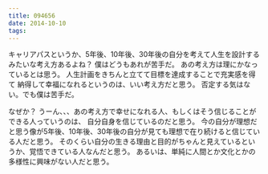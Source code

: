 ```yaml
---
title: 094656
date: 2014-10-10
tags:
---
```


キャリアパスというか、5年後、10年後、30年後の自分を考えて人生を設計するみたいな考え方あるよね？
僕はどうもあれが苦手だ。
あの考え方は理にかなっているとは思う。
人生計画をきちんと立てて目標を達成することで充実感を得て
納得して幸福になれるというのは、いい考え方だと思う。
否定する気はない。でも僕は苦手だ。

なぜか？ うーん、、、あの考え方で幸せになれる人、もしくはそう信じることができる人っていうのは、
自分自身を信じているのだと思う。
今の自分が理想だと思う像が5年後、10年後、30年後の自分が見ても理想で在り続けると信じている人だと思う。
そのくらい自分の生きる理由と目的がちゃんと見えているというか、覚悟できている人なんだと思う。
あるいは、単純に人間とか文化とかの多様性に興味がない人だと思う。

